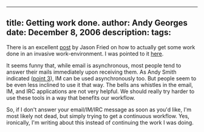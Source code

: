 -----
title:  Getting work done.
author: Andy Georges
date: December 8, 2006
description: 
tags: 
-----







There is an excellent
[post](http://www.thinkvitamin.com/features/webapps/how-to-shut-up-and-get-to-work)
by Jason Fried on how to actually get some work done in an invasive
work-environment. I was pointed to it
[here](http://headrush.typepad.com/creating_passionate_users/2006/12/httpwww37signal.html).


It seems funny that, while email is asynchronous, most people tend to
answer their mails immediately upon receiving them. As Andy Smith
indicated ([point
3](http://term.ie/blog/my-rules-for-instant-messaging/indicated)), IM
can be used asynchronously too. But people seem to be even less inclined
to use it that way. The bells ans whistles in the email, IM, and IRC
applications are not very helpful. We should really try harder to use
these tools in a way that benefits our workflow.


So, if I don't answer your email/IM/IRC message as soon as you'd like,
I'm most likely not dead, but simply trying to get a continuous
workflow. Yes, ironically, I'm writing about this instead of continuing
the work I was doing.




